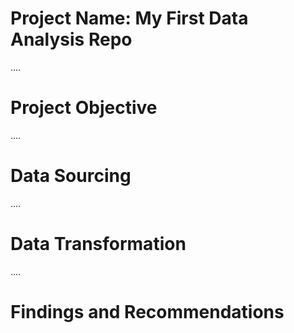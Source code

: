 # Project Name: My First Data Analysis Repo 

....
# Project Objective


....
# Data Sourcing




....
# Data Transformation



....
# Findings and Recommendations
